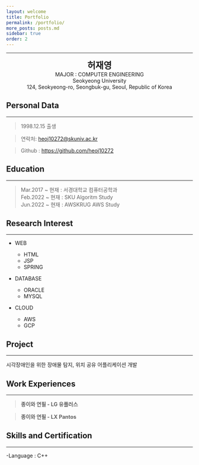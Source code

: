 ```yaml
---
layout: welcome
title: Portfolio
permalink: /portfolio/
more_posts: posts.md
sidebar: true
order: 2
---
```


* * *
<center>
<span style=
"font-size:170%;
font-weight:bold">
허재영
</span>
</center>

<center>MAJOR : COMPUTER ENGINEERING</center>

<center>Seokyeong University</center>

<center>124, Seokyeong-ro, Seongbuk-gu, Seoul, Republic of Korea</center>

## Personal Data
---
> 1998.12.15 출생

> 연락처: heoj10272@skuniv.ac.kr

> Github : <a href="https://github.com/heoj10272">https://github.com/heoj10272</a>


## Education
---
> Mar.2017 ~ 현재 : 서경대학교 컴퓨터공학과<br>
> Feb.2022 ~ 현재 : SKU Algoritm Study<br>
> Jun.2022 ~ 현재 : AWSKRUG AWS Study


## Research Interest
---

* WEB
    + HTML
    + JSP
    + SPRING

* DATABASE
    + ORACLE
    + MYSQL

* CLOUD
    + AWS
    + GCP

## Project
---
시각장애인을 위한 장애물 탐지, 위치 공유 어플리케이션 개발

## Work Experiences
---
> **종이와 연필 - LG 유플러스**

> **종이와 연필 - LX Pantos**

## Skills and Certification
---
-Language : C++




